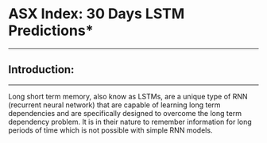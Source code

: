 # **ASX Index: 30 Days LSTM Predictions***
---

## **Introduction**:
---

Long short term memory, also know as LSTMs, are a unique type of RNN (recurrent neural network) that are capable of learning long term dependencies and are specifically designed to overcome the long term dependency problem. It is in their nature to remember information for long periods of time which is not possible with simple RNN models.
